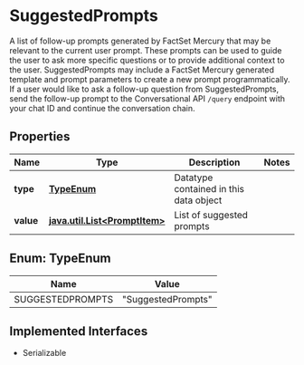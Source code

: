 

# SuggestedPrompts

A list of follow-up prompts generated by FactSet Mercury that may be relevant to the current user prompt. These prompts can be used to guide the user to ask more specific questions or to provide additional context to the user.  SuggestedPrompts may include a FactSet Mercury generated template and prompt parameters to create a new prompt programmatically.   If a user would like to ask a follow-up question from SuggestedPrompts, send the follow-up prompt to the Conversational API `/query` endpoint with your chat ID and continue the conversation chain. 

## Properties

Name | Type | Description | Notes
------------ | ------------- | ------------- | -------------
**type** | [**TypeEnum**](#TypeEnum) | Datatype contained in this data object | 
**value** | [**java.util.List&lt;PromptItem&gt;**](PromptItem.md) | List of suggested prompts | 



## Enum: TypeEnum

Name | Value
---- | -----
SUGGESTEDPROMPTS | &quot;SuggestedPrompts&quot;


## Implemented Interfaces

* Serializable


